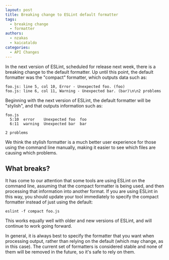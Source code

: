 ```yaml
---
layout: post
title: Breaking change to ESLint default formatter
tags:
  - breaking change
  - formatter
authors:
  - nzakas
  - kaicataldo
categories:
  - API Changes
---
```


In the next version of ESLint, scheduled for release next week, there is a breaking change to the default formatter. Up until this point, the default formatter was the "compact" formatter, which outputs data such as:

```
foo.js: line 5, col 10, Error - Unexpected foo. (foo)
foo.js: line 6, col 11, Warning - Unexpected bar. (bar)\n\n2 problems
```

Beginning with the next version of ESLint, the default formatter will be "stylish", and that outputs information such as:

```
foo.js
  5:10  error    Unexpected foo  foo
  6:11  warning  Unexpected bar  bar

2 problems
```

We think the stylish formatter is a much better user experience for those using the command line manually, making it easier to see which files are causing which problems.

## What breaks?

It has come to our attention that some tools are using ESLint on the command line, assuming that the compact formatter is being used, and then processing that information into another format. If you are using ESLint in this way, you should update your tool immediately to specify the compact formatter instead of just using the default:

```
eslint -f compact foo.js
```

This works equally well with older and new versions of ESLint, and will continue to work going forward.

In general, it is always best to specify the formatter that you want when processing output, rather than relying on the default (which may change, as in this case). The current set of formatters is considered stable and none of them will be removed in the future, so it's safe to rely on them.
